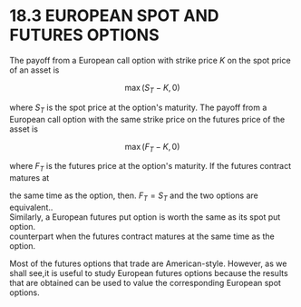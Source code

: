 # 18.3 EUROPEAN SPOT AND FUTURES OPTIONS  

The payoff from a European call option with strike price $K$ on the spot price of an asset is  

$$
\operatorname*{max}(S_{T}-K,0)
$$  

where $S_{T}$ is the spot price at the option's maturity. The payoff from a European call option with the same strike price on the futures price of the asset is  

$$
\operatorname*{max}(F_{T}-K,0)
$$  

where $F_{T}$ is the futures price at the option's maturity. If the futures contract matures at  

the same time as the option, then. $F_{T}=S_{T}$ and the two options are equivalent..   
Similarly, a European futures put option is worth the same as its spot put option.   
counterpart when the futures contract matures at the same time as the option.  

Most of the futures options that trade are American-style. However, as we shall see,it is useful to study European futures options because the results that are obtained can be used to value the corresponding European spot options.  
